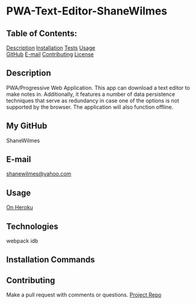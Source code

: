 # PWA-Text-Editor-ShaneWilmes

## Table of Contents:
  [Description](#Description) 
  [Installation](#Installation)
  [Tests](#Tests)
  [Usage](#Usage)  
  [GitHub](#GitHub)
  [E-mail](#E-mail)
  [Contributing](#Contributing)
  [License](#License)  

## Description
PWA/Progressive Web Application.  This app can download a text editor to make notes in.  Additionally, it features a number of data persistence techniques that serve as redundancy in case one of the options is not supported by the browser. The application will also function offline.   

## My GitHub
ShaneWilmes

## E-mail
shanewilmes@yahoo.com

## Usage
[On Heroku]()

## Technologies
webpack
idb

## Installation Commands

## Contributing
Make a pull request with comments or questions.
[Project Repo](https://github.com/ShaneWilmes/PWA-Text-Editor-ShaneWilmes)

    